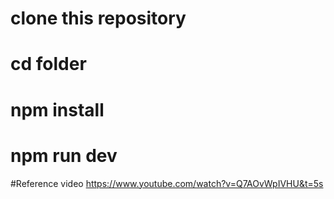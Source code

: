 #  clone this  repository
#  cd  folder
# npm install 
# npm run dev
#Reference video https://www.youtube.com/watch?v=Q7AOvWpIVHU&t=5s
